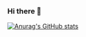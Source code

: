 ### Hi there 👋
[![Anurag's GitHub stats](https://github-readme-stats.vercel.app/api?username=wole-abraham&show_icons=true&theme=radical)](https://github.com/anuraghazra/github-readme-stats)
<!--
**wole-abraham/wole-abraham** is a ✨ _special_ ✨ repository because its `README.md` (this file) appears on your GitHub profile.

Here are some ideas to get you started:

- 🔭 I’m currently working on ...
- 🌱 I’m currently learning ...
- 👯 I’m looking to collaborate on ...
- 🤔 I’m looking for help with ...
- 💬 Ask me about ...
- 📫 How to reach me: ...
- 😄 Pronouns: ...
- ⚡ Fun fact: ...
-->
